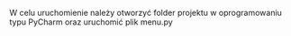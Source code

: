 W celu uruchomienie należy otworzyć folder projektu w oprogramowaniu typu PyCharm oraz uruchomić plik menu.py
